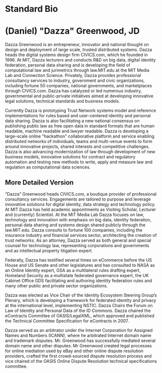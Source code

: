 # Standard Bio 
# (Daniel) "Dazza" Greenwood, JD

Dazza Greenwood is an entrepreneur, innovator and national thought on design and deployment of large scale, trusted distributed systems.  Dazza heads the digital systems design firm CIVICS.com, which he founded in 1996.  At MIT,  Dazza lecturers and conducts R&D on big data, digital identity federation, personal data sharing and is developing the field of computational law and jurimetrics through law.MIT.edu at the MIT Media Lab and Connection Science. Privately, Dazza provides professional consultancy services to industry, government and civic organizations, including fortune 50 companies, national governments, and marketplaces through CIVICS.com.  Dazza has catalyzed or led numerous industry, governmental and public-private initiatives aimed at developing innovative legal solutions, technical standards and business models.  

Currently Dazza is prototyping Trust Network systems model and reference implementations for rules based and user-centered identity and personal data sharing.  Dazza is also facilitating a new national consensus on publishing public law as free open data in standard formats that are human readable, machine readable and lawyer readable.  Dazza is developing a large-scale online "hackathon" collaborative platform and service enabling distributed networks of individuals, teams and multi-venue events to form around innovative projects, shared interests and competitive challenges.  Dazza is also advancing modernization of law through development of new business models, innovative solutions for contract and regulatory automation and testing new methods to write, apply and measure law and regulation as computational data sciences.  


## More Detailed Version

“Dazza” Greenwood heads CIVICS.com, a boutique provider of professional consultancy services. Engagements are tailored to purpose and leverage innovative solutions for digital identity, data strategy and technology policy. At MIT Dazza has held academic appointments as Visiting Scholar, Lecturer and (currently) Scientist. At the MIT Media Lab Dazza focuses on law, technology and innovation with emphasis on big data, identity federation, personal data sharing and systems design shared publicly through the law.MIT.edu. Dazza consults to fortune 100 companies, including the insurance industry and financial services sector, architecting the creation of trust networks. As an attorney, Dazza served as both general and special counsel for technology law, representing corporations and governments and as intellectual property litigation expert.

Federally, Dazza has testified several times on eCommerce before the US House and US Senate and other legislatures and has consulted to NASA as an Online Identity expert, GSA as a multilateral rules drafting expert, Homeland Security as a multistate federated governance expert, the UK Cabinet Office GDS facilitating and authoring identity federation rules and many other public and private sector organizations.

Dazza was elected as Vice Chair of the Identity Ecosystem Steering Group’s Plenary, which is developing a framework for federated identity and privacy at the international level, implementing NSTIC. Dazza Chairs the Forum on Law of Identity and Personal Data of the ID Commons. Dazza chaired the eContracts Committee of OASIS/LegalXML, which approved and published the Technical Committee Specification for eContracts in 2007.

Dazza served as an arbitrator under the Internet Corporation for Assigned Names and Numbers (ICANN), where he arbitrated Internet domain name and trademark disputes. Mr. Greenwood has successfully mediated several domain name and other disputes. Mr Greenwood created legal processes for online mediation used by eBay and other online dispute resolution providers, crafted the first crowd-sourced dispute resolution process and vice chaired of the OASIS Online Dispute Resolution technical specifications committee.

